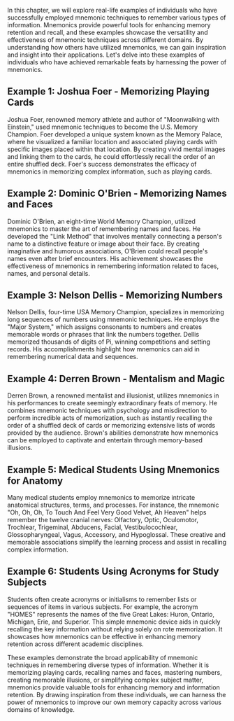 
In this chapter, we will explore real-life examples of individuals who have successfully employed mnemonic techniques to remember various types of information. Mnemonics provide powerful tools for enhancing memory retention and recall, and these examples showcase the versatility and effectiveness of mnemonic techniques across different domains. By understanding how others have utilized mnemonics, we can gain inspiration and insight into their applications. Let's delve into these examples of individuals who have achieved remarkable feats by harnessing the power of mnemonics.

Example 1: Joshua Foer - Memorizing Playing Cards
-------------------------------------------------

Joshua Foer, renowned memory athlete and author of "Moonwalking with Einstein," used mnemonic techniques to become the U.S. Memory Champion. Foer developed a unique system known as the Memory Palace, where he visualized a familiar location and associated playing cards with specific images placed within that location. By creating vivid mental images and linking them to the cards, he could effortlessly recall the order of an entire shuffled deck. Foer's success demonstrates the efficacy of mnemonics in memorizing complex information, such as playing cards.

Example 2: Dominic O'Brien - Memorizing Names and Faces
-------------------------------------------------------

Dominic O'Brien, an eight-time World Memory Champion, utilized mnemonics to master the art of remembering names and faces. He developed the "Link Method" that involves mentally connecting a person's name to a distinctive feature or image about their face. By creating imaginative and humorous associations, O'Brien could recall people's names even after brief encounters. His achievement showcases the effectiveness of mnemonics in remembering information related to faces, names, and personal details.

Example 3: Nelson Dellis - Memorizing Numbers
---------------------------------------------

Nelson Dellis, four-time USA Memory Champion, specializes in memorizing long sequences of numbers using mnemonic techniques. He employs the "Major System," which assigns consonants to numbers and creates memorable words or phrases that link the numbers together. Dellis memorized thousands of digits of Pi, winning competitions and setting records. His accomplishments highlight how mnemonics can aid in remembering numerical data and sequences.

Example 4: Derren Brown - Mentalism and Magic
---------------------------------------------

Derren Brown, a renowned mentalist and illusionist, utilizes mnemonics in his performances to create seemingly extraordinary feats of memory. He combines mnemonic techniques with psychology and misdirection to perform incredible acts of memorization, such as instantly recalling the order of a shuffled deck of cards or memorizing extensive lists of words provided by the audience. Brown's abilities demonstrate how mnemonics can be employed to captivate and entertain through memory-based illusions.

Example 5: Medical Students Using Mnemonics for Anatomy
-------------------------------------------------------

Many medical students employ mnemonics to memorize intricate anatomical structures, terms, and processes. For instance, the mnemonic "Oh, Oh, Oh, To Touch And Feel Very Good Velvet, Ah Heaven" helps remember the twelve cranial nerves: Olfactory, Optic, Oculomotor, Trochlear, Trigeminal, Abducens, Facial, Vestibulocochlear, Glossopharyngeal, Vagus, Accessory, and Hypoglossal. These creative and memorable associations simplify the learning process and assist in recalling complex information.

Example 6: Students Using Acronyms for Study Subjects
-----------------------------------------------------

Students often create acronyms or initialisms to remember lists or sequences of items in various subjects. For example, the acronym "HOMES" represents the names of the five Great Lakes: Huron, Ontario, Michigan, Erie, and Superior. This simple mnemonic device aids in quickly recalling the key information without relying solely on rote memorization. It showcases how mnemonics can be effective in enhancing memory retention across different academic disciplines.

These examples demonstrate the broad applicability of mnemonic techniques in remembering diverse types of information. Whether it is memorizing playing cards, recalling names and faces, mastering numbers, creating memorable illusions, or simplifying complex subject matter, mnemonics provide valuable tools for enhancing memory and information retention. By drawing inspiration from these individuals, we can harness the power of mnemonics to improve our own memory capacity across various domains of knowledge.
